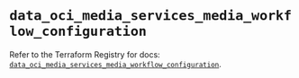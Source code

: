 # `data_oci_media_services_media_workflow_configuration`

Refer to the Terraform Registry for docs: [`data_oci_media_services_media_workflow_configuration`](https://registry.terraform.io/providers/oracle/oci/7.19.0/docs/data-sources/media_services_media_workflow_configuration).
